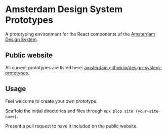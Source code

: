 # Amsterdam Design System Prototypes

A prototyping environment for the React components of the [Amsterdam Design System](https://github.com/Amsterdam/design-system).

## Public website

All current prototypes are listed here: [amsterdam.github.io/design-system-prototypes](http://amsterdam.github.io/design-system-prototypes).

## Usage

Feel welcome to create your own prototype.

Scaffold the initial directories and files through `npx plop site {your-site-name}`.

Present a pull request to have it included on the public website.
